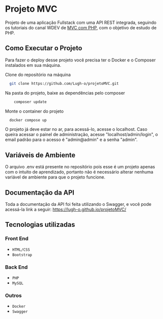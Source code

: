 
# Projeto MVC

Projeto de uma aplicação Fullstack com uma API REST integrada, seguindo os tutoriais do canal WDEV de [MVC com PHP](https://www.youtube.com/playlist?list=PL_zkXQGHYosGQwNkMMdhRZgm4GjspTnXs), com o objetivo de estudo de PHP.

## Como Executar o Projeto

Para fazer o deploy desse projeto você precisa ter o Docker e o Composer instalados em sua máquina.

Clone do repositório na máquina
```bash
  git clone https://github.com/Lugh-o/projetoMVC.git
```
Na pasta do projeto, baixe as dependências pelo composer
```bash
    composer update
```
Monte o container do projeto
```bash
  docker compose up
```

O projeto já deve estar no ar, para acessá-lo, acesse o localhost. Caso queira acessar o painel de administração, acesse "localhost/admin/login", o email padrão para o acesso é "admin@admin" e a senha "admin".
## Variáveis de Ambiente

O arquivo .env está presente no repositório pois esse é um projeto apenas com o intuito de aprendizado, portanto não é necessário alterar nenhuma variável de ambiente para que o projeto funcione.


## Documentação da API

Toda a documentação da API foi feita utilizando o Swagger, e você pode acessá-la link a seguir:
https://lugh-o.github.io/projetoMVC/
## Tecnologias utilizadas
### Front End
- ``HTML/CSS``
- ``Bootstrap``
### Back End
- ``PHP``
- ``MySQL``
### Outros
- ``Docker``
- ``Swagger``
